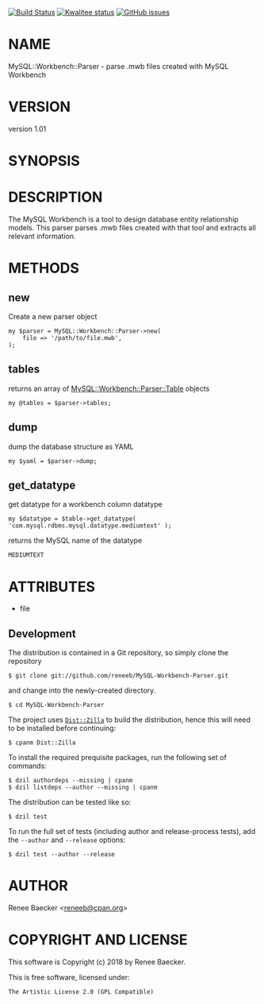[![Build Status](https://travis-ci.org/reneeb/MySQL-Workbench-Parser.svg?branch=master)](https://travis-ci.org/reneeb/MySQL-Workbench-Parser)
[![Kwalitee status](http://cpants.cpanauthors.org/dist/MySQL-Workbench-Parser.png)](http://cpants.charsbar.org/dist/overview/MySQL-Workbench-Parser)
[![GitHub issues](https://img.shields.io/github/issues/reneeb/MySQL-Workbench-Parser.svg)](https://github.com/reneeb/MySQL-Workbench-Parser/issues)

# NAME

MySQL::Workbench::Parser - parse .mwb files created with MySQL Workbench

# VERSION

version 1.01

# SYNOPSIS

# DESCRIPTION

The MySQL Workbench is a tool to design database entity relationship models.
This parser parses .mwb files created with that tool and extracts all relevant
information.

# METHODS

## new

Create a new parser object

    my $parser = MySQL::Workbench::Parser->new(
        file => '/path/to/file.mwb',
    );

## tables

returns an array of [MySQL::Workbench::Parser::Table](https://metacpan.org/pod/MySQL::Workbench::Parser::Table) objects

    my @tables = $parser->tables;

## dump

dump the database structure as YAML

    my $yaml = $parser->dump;

## get\_datatype

get datatype for a workbench column datatype

    my $datatype = $table->get_datatype( 'com.mysql.rdbms.mysql.datatype.mediumtext' );

returns the MySQL name of the datatype

    MEDIUMTEXT

# ATTRIBUTES

- file



## Development

The distribution is contained in a Git repository, so simply clone the
repository

```
$ git clone git://github.com/reneeb/MySQL-Workbench-Parser.git
```

and change into the newly-created directory.

```
$ cd MySQL-Workbench-Parser
```

The project uses [`Dist::Zilla`](https://metacpan.org/pod/Dist::Zilla) to
build the distribution, hence this will need to be installed before
continuing:

```
$ cpanm Dist::Zilla
```

To install the required prequisite packages, run the following set of
commands:

```
$ dzil authordeps --missing | cpanm
$ dzil listdeps --author --missing | cpanm
```

The distribution can be tested like so:

```
$ dzil test
```

To run the full set of tests (including author and release-process tests),
add the `--author` and `--release` options:

```
$ dzil test --author --release
```

# AUTHOR

Renee Baecker &lt;reneeb@cpan.org>

# COPYRIGHT AND LICENSE

This software is Copyright (c) 2018 by Renee Baecker.

This is free software, licensed under:

    The Artistic License 2.0 (GPL Compatible)
